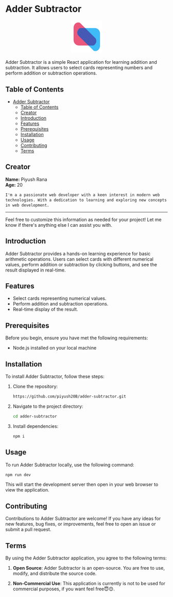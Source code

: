 
# Adder Subtractor

<div style="display: flex; justify-content: center; align-items: center; height: 100px; width: 100%; margin: 20px auto;">
  <img src="./public/brand.PNG" alt="Project Logo" style="max-height: 100px; max-width: 100px;">
</div>



Adder Subtractor is a simple React application for learning addition and subtraction. It allows users to select cards representing numbers and perform addition or subtraction operations.

## Table of Contents

- [Adder Subtractor](#adder-subtractor)
  - [Table of Contents](#table-of-contents)
  - [Creator](#creator)
  - [Introduction](#introduction)
  - [Features](#features)
  - [Prerequisites](#prerequisites)
  - [Installation](#installation)
  - [Usage](#usage)
  - [Contributing](#contributing)
  - [Terms](#terms)


## Creator

**Name:** Piyush Rana  
**Age:** 20 
```
I'm a a passionate web developer with a keen interest in modern web technologies. With a dedication to learning and exploring new concepts in web development.
```

---

Feel free to customize this information as needed for your project! Let me know if there's anything else I can assist you with.

## Introduction

Adder Subtractor provides a hands-on learning experience for basic arithmetic operations. Users can select cards with different numerical values, perform addition or subtraction by clicking buttons, and see the result displayed in real-time.

## Features

- Select cards representing numerical values.
- Perform addition and subtraction operations.
- Real-time display of the result.

## Prerequisites

Before you begin, ensure you have met the following requirements:
- Node.js installed on your local machine

## Installation

To install Adder Subtractor, follow these steps:

1. Clone the repository:

   ```bash
   https://github.com/piyush20B/adder-subtractor.git
   ```

2. Navigate to the project directory:

   ```bash
   cd adder-subtractor
   ```

3. Install dependencies:

   ```bash
   npm i
   ```

## Usage

To run Adder Subtractor locally, use the following command:

```bash
npm run dev
```

This will start the development server then open in your web browser to view the application.

## Contributing

Contributions to Adder Subtractor are welcome! If you have any ideas for new features, bug fixes, or improvements, feel free to open an issue or submit a pull request.

## Terms

By using the Adder Subtractor application, you agree to the following terms:

1. **Open Source**: Adder Subtractor is an open-source. You are free to use, modify, and distribute the source code.

2. **Non-Commercial Use**: This application is currently is not to be used for commercial purposes, if you want feel free😇😊.
